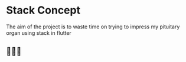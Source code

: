 # Stack Concept
The aim of the project is to waste time on trying to impress my pituitary organ using stack in flutter

## 🥰🥰🥰
